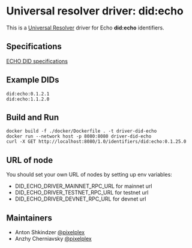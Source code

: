 # Universal resolver driver: did:echo

This is a [Universal Resolver](https://github.com/decentralized-identity/universal-resolver/) driver for Echo **did:echo** identifiers.

## Specifications
[ECHO DID specifications](echo_did_specifications.md)

## Example DIDs

```
did:echo:0.1.2.1
did:echo:1.1.2.0
```

## Build and Run

```
docker build -f ./docker/Dockerfile . -t driver-did-echo
docker run --network host -p 8080:8080 driver-did-echo
curl -X GET http://localhost:8080/1.0/identifiers/did:echo:0.1.25.0
```

## URL of node

You should set your own URL of nodes by setting up env variables:

* DID_ECHO_DRIVER_MAINNET_RPC_URL for mainnet url
* DID_ECHO_DRIVER_TESTNET_RPC_URL for testnet url
* DID_ECHO_DRIVER_DEVNET_RPC_URL for devnet url

## Maintainers

- Anton Shkindzer [@pixelplex](https://github.com/nikonok)
- Anzhy Cherniavsky [@pixelplex](https://github.com/anzhy-chernyavski)
